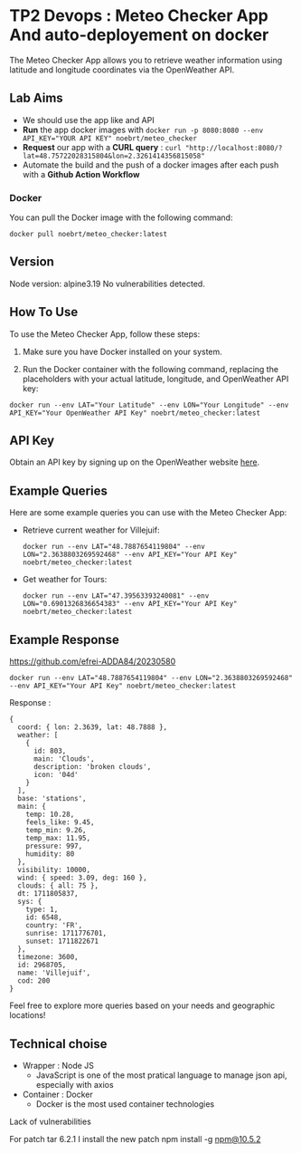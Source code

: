 # TP2 Devops : Meteo Checker App And auto-deployement on docker

The Meteo Checker App allows you to retrieve weather information using latitude and longitude coordinates via the OpenWeather API.


## Lab Aims

* We should use the app like and API
* **Run** the app docker images with ```docker run -p 8080:8080 --env API_KEY="YOUR API KEY" noebrt/meteo_checker```
* **Request** our app with a **CURL query** : ```curl "http://localhost:8080/?lat=48.75722028315804&lon=2.3261414356815058"```
* Automate the build and the push of a docker images after each push with a **Github Action Workflow**

### Docker 
You can pull the Docker image with the following command:
```
docker pull noebrt/meteo_checker:latest
```

## Version
Node version: alpine3.19 
No vulnerabilities detected.

## How To Use 

To use the Meteo Checker App, follow these steps:

1. Make sure you have Docker installed on your system.

2. Run the Docker container with the following command, replacing the placeholders with your actual latitude, longitude, and OpenWeather API key:
```
docker run --env LAT="Your Latitude" --env LON="Your Longitude" --env API_KEY="Your OpenWeather API Key" noebrt/meteo_checker:latest
```
## API Key 
Obtain an API key by signing up on the OpenWeather website [here](https://openweathermap.org/api).

## Example Queries

Here are some example queries you can use with the Meteo Checker App:

- Retrieve current weather for Villejuif:
  ```
  docker run --env LAT="48.7887654119804" --env LON="2.3638803269592468" --env API_KEY="Your API Key" noebrt/meteo_checker:latest
  ```

- Get weather for Tours:
  ```
  docker run --env LAT="47.39563393240081" --env LON="0.6901326836654383" --env API_KEY="Your API Key" noebrt/meteo_checker:latest
  ```

## Example Response
https://github.com/efrei-ADDA84/20230580
  ```
  docker run --env LAT="48.7887654119804" --env LON="2.3638803269592468" --env API_KEY="Your API Key" noebrt/meteo_checker:latest
  ```
Response :

```
{
  coord: { lon: 2.3639, lat: 48.7888 },
  weather: [
    {
      id: 803,
      main: 'Clouds',
      description: 'broken clouds',
      icon: '04d'
    }
  ],
  base: 'stations',
  main: {
    temp: 10.28,
    feels_like: 9.45,
    temp_min: 9.26,
    temp_max: 11.95,
    pressure: 997,
    humidity: 80
  },
  visibility: 10000,
  wind: { speed: 3.09, deg: 160 },
  clouds: { all: 75 },
  dt: 1711805837,
  sys: {
    type: 1,
    id: 6548,
    country: 'FR',
    sunrise: 1711776701,
    sunset: 1711822671
  },
  timezone: 3600,
  id: 2968705,
  name: 'Villejuif',
  cod: 200
}
```
Feel free to explore more queries based on your needs and geographic locations!

## Technical choise 
* Wrapper : Node JS
  - JavaScript is one of the most pratical language to manage json api, especially with axios
* Container : Docker
  - Docker is the most used container technologies


Lack of vulnerabilities

For patch tar 6.2.1 I install the new patch npm install -g npm@10.5.2



